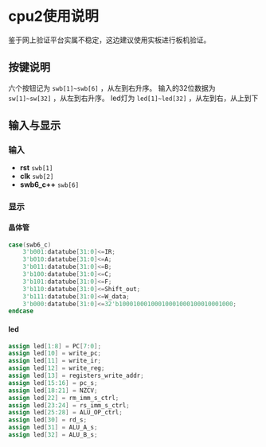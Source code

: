 # cpu2使用说明

鉴于网上验证平台实属不稳定，这边建议使用实板进行板机验证。

## 按键说明

六个按钮记为 `swb[1]~swb[6]` ，从左到右升序。
输入的32位数据为 `sw[1]~sw[32]` ，从左到右升序。
led灯为 `led[1]~led[32]` ，从左到右，从上到下



## 输入与显示

### 输入

- **rst**				`swb[1]`
- **clk**				`swb[2]`
- **swb6_c++**              `swb[6]`


### 显示

#### 晶体管

```verilog
case(swb6_c)
    3'b001:datatube[31:0]<=IR;
    3'b010:datatube[31:0]<=A;
    3'b011:datatube[31:0]<=B;
    3'b100:datatube[31:0]<=C;
    3'b101:datatube[31:0]<=F;
    3'b110:datatube[31:0]<=Shift_out;
    3'b111:datatube[31:0]<=W_data;
    3'b000:datatube[31:0]<=32'b10001000100010001000100010001000;
endcase
```

#### led

```verilog
assign led[1:8] = PC[7:0];
assign led[10] = write_pc;
assign led[11] = write_ir;
assign led[12] = write_reg;
assign led[13] = registers_write_addr;
assign led[15:16] = pc_s;
assign led[18:21] = NZCV;
assign led[22] = rm_imm_s_ctrl;
assign led[23:24] = rs_imm_s_ctrl;
assign led[25:28] = ALU_OP_ctrl;
assign led[30] = rd_s;
assign led[31] = ALU_A_s;
assign led[32] = ALU_B_s;
```